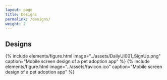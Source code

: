 ```yaml
---
layout: page
title: Designs
permalink: /designs/
weight: 2
---
```


## Designs

{% include elements/figure.html image="../assets/DailyUI001_SignUp.png" caption="Mobile screen design of a pet adoption app" %}
{% include elements/figure.html image="../assets/favicon.ico" caption="Mobile screen design of a pet adoption app" %}